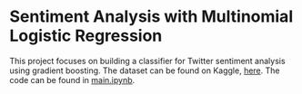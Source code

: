 # Sentiment Analysis with Multinomial Logistic Regression

This project focuses on building a classifier for Twitter sentiment analysis using gradient boosting. The dataset can be found on Kaggle, [here](https://www.kaggle.com/datasets/yasserh/twitter-tweets-sentiment-dataset). The code can be found in [main.ipynb](src/main.ipynb).
